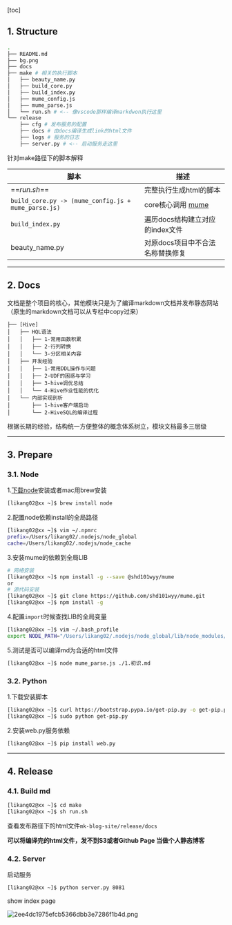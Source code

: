 [toc]

## 1. Structure

```bash
.
├── README.md
├── bg.png
├── docs
├── make # 相关的执行脚本
│   ├── beauty_name.py
│   ├── build_core.py
│   ├── build_index.py
│   ├── mume_config.js
│   ├── mume_parse.js
│   └── run.sh # <-- 像vscode那样编译markdwon执行这里
└── release
    ├── cfg # 发布服务的配置
    ├── docs # 由docs编译生成link的html文件
    ├── logs # 服务的日志
    ├── server.py # <-- 启动服务走这里
```

针对make路径下的脚本解释

|脚本|描述|
|-|-|
|==*run.sh*==|完整执行生成html的脚本|
|`build_core.py -> (mume_config.js + mume_parse.js)`|core核心调用 [mume](https://github.com/shd101wyy/mume)|
|`build_index.py`|遍历docs结构建立对应的index文件|
|beauty_name.py|对原docs项目中不合法名称替换修复|

---

## 2. Docs

文档是整个项目的核心，其他模块只是为了编译markdown文档并发布静态网站
（原生的markdown文档可以从专栏中copy过来）

```vim
├── [Hive]
│   ├── HQL语法
│   │   ├── 1-常用函数积累
│   │   ├── 2-行列转换
│   │   └── 3-分区相关内容
│   ├── 开发经验
│   │   ├── 1-常用DDL操作与问题
│   │   ├── 2-UDF的困惑与学习
│   │   ├── 3-hive调优总结
│   │   └── 4-Hive作业性能的优化
│   └── 内部实现剖析
│       ├── 1-hive客户端启动
│       └── 2-HiveSQL的编译过程
```

根据长期的经验，结构统一方便整体的概念体系树立，模块文档最多三层级

---

## 3. Prepare
### 3.1. Node
1.[下载node](https://nodejs.org/dist/v10.16.3/node-v10.16.3.pkg)安装或者mac用brew安装
```bash
[likang02@xx ~]$ brew install node
```

2.配置node依赖install的全局路径
```bash
[likang02@xx ~]$ vim ~/.npmrc
prefix=/Users/likang02/.nodejs/node_global
cache=/Users/likang02/.nodejs/node_cache
```

3.安装mume的依赖到全局LIB
```bash
# 网络安装
[likang02@xx ~]$ npm install -g --save @shd101wyy/mume
or
# 源代码安装
[likang02@xx ~]$ git clone https://github.com/shd101wyy/mume.git
[likang02@xx ~]$ npm install -g
```
4.配置`import`时候查找LIB的全局变量
```bash
[likang02@xx ~]$ vim ~/.bash_profile
export NODE_PATH="/Users/likang02/.nodejs/node_global/lib/node_modules/"
```

5.测试是否可以编译md为合适的html文件
```bash
[likang02@xx ~]$ node mume_parse.js ./1.初识.md
```

### 3.2. Python

1.下载安装脚本

```bash
[likang02@xx ~]$ curl https://bootstrap.pypa.io/get-pip.py -o get-pip.py
[likang02@xx ~]$ sudo python get-pip.py
```

2.安装web.py服务依赖
```bash
[likang02@xx ~]$ pip install web.py
```

---

## 4. Release

### 4.1. Build md

```bash
[likang02@xx ~]$ cd make
[likang02@xx ~]$ sh run.sh
```

查看发布路径下的html文件`mk-blog-site/release/docs`

**可以将编译完的html文件，发不到S3或者Github Page 当做个人静态博客**


### 4.2. Server

启动服务

```bash
[likang02@xx ~]$ python server.py 8081
```

show index page

![2ee4dc1975efcb5366dbb3e7286f1b4d.png](https://i.loli.net/2019/09/26/9vHdDSERKr8AxNT.png)
